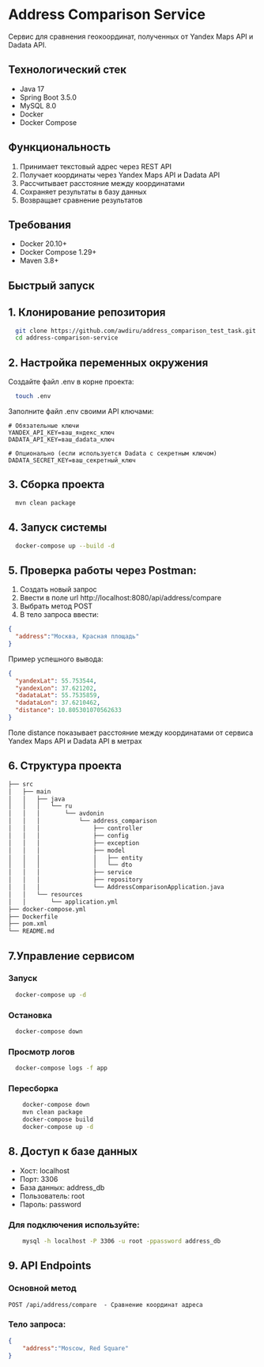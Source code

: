 # Address Comparison Service

Сервис для сравнения геокоординат, полученных от Yandex Maps API и Dadata API.

## Технологический стек
- Java 17
- Spring Boot 3.5.0
- MySQL 8.0
- Docker
- Docker Compose

## Функциональность
1. Принимает текстовый адрес через REST API
2. Получает координаты через Yandex Maps API и Dadata API
3. Рассчитывает расстояние между координатами
4. Сохраняет результаты в базу данных
5. Возвращает сравнение результатов

## Требования
- Docker 20.10+
- Docker Compose 1.29+
- Maven 3.8+

## Быстрый запуск

## 1. Клонирование репозитория
```bash
  git clone https://github.com/awdiru/address_comparison_test_task.git
  cd address-comparison-service
```
## 2. Настройка переменных окружения
Создайте файл .env в корне проекта:
```bash
  touch .env
```
Заполните файл .env своими API ключами:
```evn
# Обязательные ключи
YANDEX_API_KEY=ваш_яндекс_ключ
DADATA_API_KEY=ваш_dadata_ключ

# Опционально (если используется Dadata с секретным ключом)
DADATA_SECRET_KEY=ваш_секретный_ключ
```
## 3. Сборка проекта
```bash
  mvn clean package
```
## 4. Запуск системы
```bash
  docker-compose up --build -d
```
## 5. Проверка работы через Postman:
1. Создать новый запрос
2. Ввести в поле url http://localhost:8080/api/address/compare
3. Выбрать метод POST
4. В тело запроса ввести:
```json
{
  "address":"Москва, Красная площадь"
}
```
Пример успешного вывода:
```json
{
  "yandexLat": 55.753544,
  "yandexLon": 37.621202,
  "dadataLat": 55.7535859,
  "dadataLon": 37.6210462,
  "distance": 10.805301070562633
}
```
Поле distance показывает расстояние между координатами от сервиса \
Yandex Maps API и Dadata API в метрах
## 6. Структура проекта
```txt
├── src
│   ├── main
│   │   ├── java
│   │   │   └── ru
│   │   │       └── avdonin
│   │   │           └── address_comparison
│   │   │               ├── controller
│   │   │               ├── config
│   │   │               ├── exception
│   │   │               ├── model
│   │   │               │   ├── entity
│   │   │               │   └── dto
│   │   │               ├── service
│   │   │               ├── repository
│   │   │               └── AddressComparisonApplication.java
│   │   └── resources
│   │       └── application.yml
├── docker-compose.yml
├── Dockerfile
├── pom.xml
└── README.md
```
## 7.Управление сервисом
### Запуск
```bash
  docker-compose up -d
```
### Остановка
```bash
  docker-compose down
```
### Просмотр логов
```bash
  docker-compose logs -f app
```
### Пересборка
```bash
    docker-compose down
    mvn clean package
    docker-compose build
    docker-compose up -d
```
## 8. Доступ к базе данных
- Хост: localhost
- Порт: 3306
- База данных: address_db
- Пользователь: root
- Пароль: password
### Для подключения используйте:
```bash
    mysql -h localhost -P 3306 -u root -ppassword address_db
```
## 9. API Endpoints
### Основной метод
```
POST /api/address/compare  - Сравнение координат адреса
```
### Тело запроса:
```json
{
    "address":"Moscow, Red Square"
}
```
